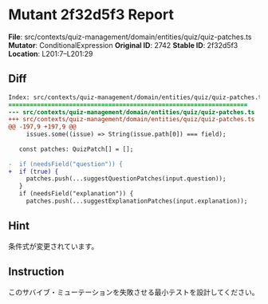 # Mutant 2f32d5f3 Report

**File**: src/contexts/quiz-management/domain/entities/quiz/quiz-patches.ts
**Mutator**: ConditionalExpression
**Original ID**: 2742
**Stable ID**: 2f32d5f3
**Location**: L201:7–L201:29

## Diff

```diff
Index: src/contexts/quiz-management/domain/entities/quiz/quiz-patches.ts
===================================================================
--- src/contexts/quiz-management/domain/entities/quiz/quiz-patches.ts	original
+++ src/contexts/quiz-management/domain/entities/quiz/quiz-patches.ts	mutated #2742
@@ -197,9 +197,9 @@
     issues.some((issue) => String(issue.path[0]) === field);
 
   const patches: QuizPatch[] = [];
 
-  if (needsField("question")) {
+  if (true) {
     patches.push(...suggestQuestionPatches(input.question));
   }
   if (needsField("explanation")) {
     patches.push(...suggestExplanationPatches(input.explanation));
```

## Hint

条件式が変更されています。

## Instruction

このサバイブ・ミューテーションを失敗させる最小テストを設計してください。
